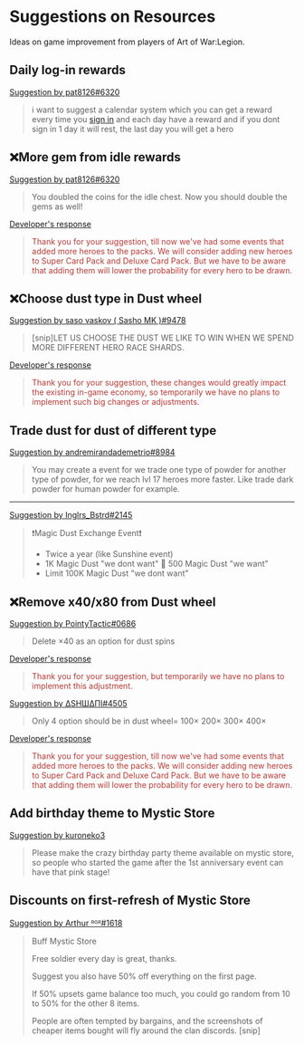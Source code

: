 # Suggestions on Resources

Ideas on game improvement from players of Art of War:Legion.

## Daily log-in rewards

[Suggestion by pat8126#6320](https://discord.com/channels/658594298983350293/659077000027308104/926123147768496128)
> i want to suggest a calendar system which you can get a reward every time
> you [sign in](inbox/inbox) and each day have a reward and if you dont
> sign in 1 day it will rest, the last day you will get a hero

<!-- 
[Developer's response]()
<blockquote style="color:#b93a35">
</blockquote>
-->

## ❌More gem from idle rewards

[Suggestion by pat8126#6320](https://discord.com/channels/658594298983350293/659077000027308104/926123147768496128)
> You doubled the coins for the idle chest. Now you should double the gems as well!

[Developer's response](https://discord.com/channels/658594298983350293/754929508427104258/931147263567364167)
<blockquote style="color:#b93a35">
Thank you for your suggestion, till now we've had some events that added
more heroes to the packs. We will consider adding new heroes to Super Card
Pack and Deluxe Card Pack. But we have to be aware that adding them will
lower the probability for every hero to be drawn.</blockquote>

## ❌Choose dust type in Dust wheel
[Suggestion by saso vaskov ( Sasho MK )#9478](https://discord.com/channels/658594298983350293/659077000027308104/925297338975670283)
> [snip]LET US CHOOSE THE DUST WE LIKE TO WIN WHEN WE SPEND MORE
> DIFFERENT HERO RACE SHARDS.

[Developer's response](https://discord.com/channels/658594298983350293/754929508427104258/928578801116536833)
<blockquote style="color:#b93a35">
Thank you for your suggestion, these changes would greatly impact the
existing in-game economy, so temporarily we have no plans to implement
such big changes or adjustments.
</blockquote>

## Trade dust for dust of different type
[Suggestion by andremirandademetrio#8984](https://discord.com/channels/658594298983350293/659077000027308104/936222328549933106)
> You may create a event for we trade one type of powder for another
> type of powder, for we reach lvl 17 heroes more faster. Like trade dark
> powder for human powder for example.

----
[Suggestion by Inglrs_Bstrd#2145](https://discord.com/channels/658594298983350293/659077000027308104/935540413970919505)
> ❗️Magic Dust Exchange Event❗️
> - Twice a year (like Sunshine event)
> - 1K Magic Dust "we dont want" 🔄 500 Magic Dust "we want"
> - Limit 100K Magic Dust "we dont want"

<!--
[Developer's response]()
<blockquote style="color:#b93a35">
</blockquote>
-->

## ❌Remove x40/x80 from Dust wheel

[Suggestion by PointyTactic#0686](https://discord.com/channels/658594298983350293/659077000027308104/925297338975670283)
> Delete ×40 as an option for dust spins

[Developer's response](https://discord.com/channels/658594298983350293/754929508427104258/928579039453659186)
<blockquote style="color:#b93a35">
Thank you for your suggestion, but temporarily we have no plans to
implement this adjustment.
</blockquote>

[Suggestion by ΔSHШΔΠI#4505](https://discord.com/channels/658594298983350293/659077000027308104/926008487354458132)
> Only 4 option should be in dust wheel= 100× 200× 300× 400×

[Developer's response](https://discord.com/channels/658594298983350293/754929508427104258/931147263567364167)
<blockquote style="color:#b93a35">
Thank you for your suggestion, till now we've had some events that added
more heroes to the packs. We will consider adding new heroes to Super Card
Pack and Deluxe Card Pack. But we have to be aware that adding them will
lower the probability for every hero to be drawn.
</blockquote>

## Add birthday theme to Mystic Store

[Suggestion by kuroneko3](https://discord.com/channels/658594298983350293/659077000027308104/930747849539452969)
> Please make the crazy birthday party theme available on mystic store,
> so people who started the game after the 1st anniversary event can have
> that pink stage!

## Discounts on first-refresh of Mystic Store
[Suggestion by Arthur ᴿᴳᴿ#1618](https://discord.com/channels/658594298983350293/659077000027308104/936271514150502500)
> Buff Mystic Store
> 
> Free soldier every day is great, thanks.
> 
> Suggest you also have 50% off everything on the first page.
> 
> If 50% upsets game balance too much, you could go random from 10 to 50%
> for the other 8 items.
> 
> People are often tempted by bargains, and the screenshots of cheaper
> items bought will fly around the clan discords.
> [snip]